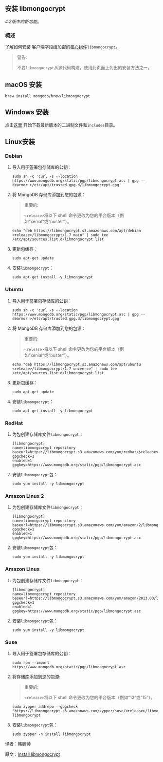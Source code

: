 ## 安装 libmongocrypt

*4.2版中的新功能*。

### 概述

了解如何安装 客户端字段级加密的[核心组件](https://www.mongodb.com/docs/manual/core/csfle/reference/encryption-components/#std-label-csfle-reference-encryption-components)`libmongocrypt`。

> 警告:
>
> 不要`libmongocrypt`从源代码构建。使用此页面上列出的安装方法之一。

## macOS 安装

```
brew install mongodb/brew/libmongocrypt
```

## Windows 安装

点击[这里](https://s3.amazonaws.com/mciuploads/libmongocrypt/windows/latest_release/libmongocrypt.tar.gz) 开始下载最新版本的二进制文件和`includes`目录。

## Linux安装

### Debian

1. 导入用于签署包存储库的公钥：

   ```
   sudo sh -c 'curl -s --location https://www.mongodb.org/static/pgp/libmongocrypt.asc | gpg --dearmor >/etc/apt/trusted.gpg.d/libmongocrypt.gpg'
   ```

2. 将 MongoDB 存储库添加到您的包源：

   > 重要的:
   >
   > `<release>`将以下 shell 命令更改为您的平台版本（例如“xenial”或“buster”）。

   ```
   echo "deb https://libmongocrypt.s3.amazonaws.com/apt/debian <release>/libmongocrypt/1.7 main" | sudo tee /etc/apt/sources.list.d/libmongocrypt.list
   ```

3. 更新包缓存：

   ```
   sudo apt-get update
   ```

4. 安装`libmongocrypt`：

   ```
   sudo apt-get install -y libmongocrypt
   ```

### Ubuntu

1. 导入用于签署包存储库的公钥：

   ```
   sudo sh -c 'curl -s --location https://www.mongodb.org/static/pgp/libmongocrypt.asc | gpg --dearmor >/etc/apt/trusted.gpg.d/libmongocrypt.gpg'
   ```

2. 将 MongoDB 存储库添加到您的包源：

   > 重要的:
   >
   > `<release>`将以下 shell 命令更改为您的平台版本（例如“xenial”或“buster”）。

   ```
   echo "deb https://libmongocrypt.s3.amazonaws.com/apt/ubuntu <release>/libmongocrypt/1.7 universe" | sudo tee /etc/apt/sources.list.d/libmongocrypt.list
   ```

3. 更新包缓存：

   ```
   sudo apt-get update
   ```

4. 安装`libmongocrypt`：

   ```
   sudo apt-get install -y libmongocrypt
   ```

### RedHat

1. 为包创建存储库文件`libmongocrypt`：

   ```
   [libmongocrypt]
   name=libmongocrypt repository
   baseurl=https://libmongocrypt.s3.amazonaws.com/yum/redhat/$releasever/libmongocrypt/1.7/x86_64
   gpgcheck=1
   enabled=1
   gpgkey=https://www.mongodb.org/static/pgp/libmongocrypt.asc
   ```

2. 安装`libmongocrypt`包：

   ```
   sudo yum install -y libmongocrypt
   ```

### Amazon Linux 2

1. 为包创建存储库文件`libmongocrypt`：

   ```
   [libmongocrypt]
   name=libmongocrypt repository
   baseurl=https://libmongocrypt.s3.amazonaws.com/yum/amazon/2/libmongocrypt/1.7/x86_64
   gpgcheck=1
   enabled=1
   gpgkey=https://www.mongodb.org/static/pgp/libmongocrypt.asc
   ```

2. 安装`libmongocrypt`包：

   ```
   sudo yum install -y libmongocrypt
   ```

### Amazon Linux

1. 为包创建存储库文件`libmongocrypt`：

   ```
   [libmongocrypt]
   name=libmongocrypt repository
   baseurl=https://libmongocrypt.s3.amazonaws.com/yum/amazon/2013.03/libmongocrypt/1.7/x86_64
   gpgcheck=1
   enabled=1
   gpgkey=https://www.mongodb.org/static/pgp/libmongocrypt.asc
   ```

2. 安装`libmongocrypt`包：

   ```
   sudo yum install -y libmongocrypt
   ```

### Suse

1. 导入用于签署包存储库的公钥：

   ```
   sudo rpm --import https://www.mongodb.org/static/pgp/libmongocrypt.asc
   ```

2. 将存储库添加到您的包源:

   > 重要的:
   >
   > `<release>`将以下 shell 命令更改为您的平台版本（例如“12”或“15”）。

   ```
   sudo zypper addrepo --gpgcheck "https://libmongocrypt.s3.amazonaws.com/zypper/suse/<release>/libmongocrypt/1.7/x86_64" libmongocrypt
   ```

3. 安装`libmongocrypt`包：

   ```
   sudo zypper -n install libmongocrypt
   ```








译者：韩鹏帅

原文：[Install libmongocrypt](https://www.mongodb.com/docs/manual/core/csfle/reference/libmongocrypt/)

